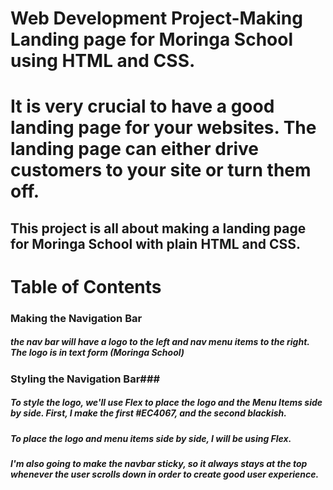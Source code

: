 # Web Development Project-Making Landing page for Moringa School using HTML and CSS. #
# It is very crucial to have a good landing page for your websites. The landing page can either drive customers to your site or turn them off. #
## This project is all about making a landing page for Moringa School with plain HTML and CSS. ##
# Table of Contents #
### Making the Navigation Bar ###
 ##### the nav bar will have a logo to the left and nav menu items to the right. The logo is in text form (Moringa School) #####
### Styling the Navigation Bar###
##### To style the logo, we'll use Flex to place the logo and the Menu Items side by side. First, I make the first <span> #EC4067, and the second <span> blackish. #####
##### To place the logo and menu items side by side, I will be using Flex. #####
##### I'm also going to make the navbar sticky, so it always stays at the top whenever the user scrolls down in order to create good user experience. #####
